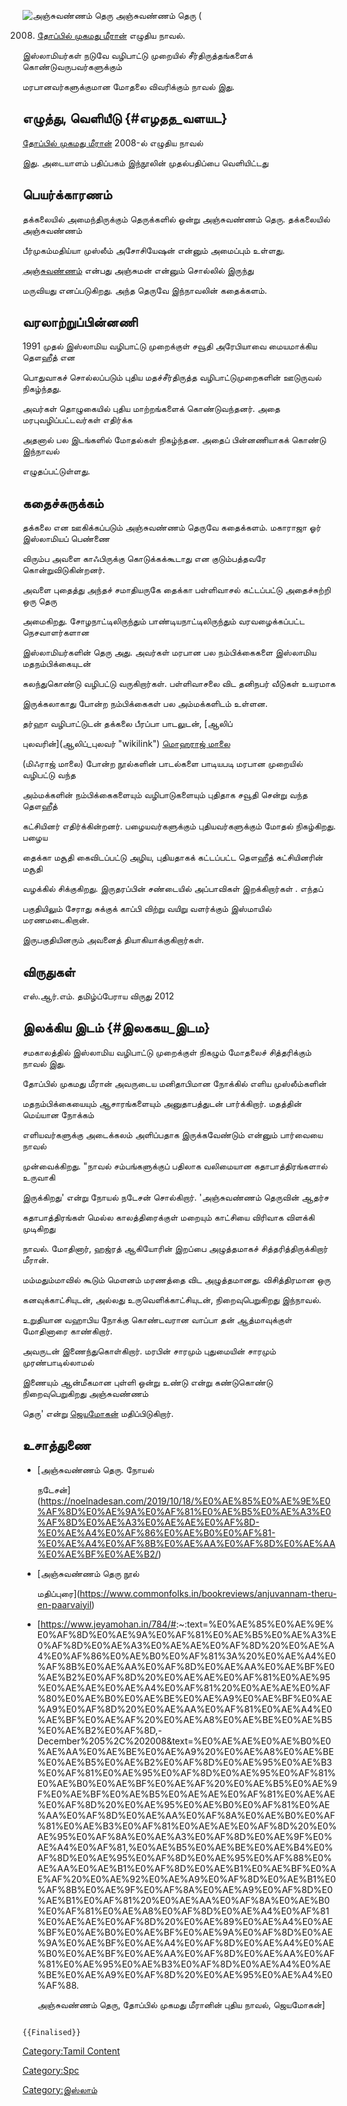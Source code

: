 ![அஞ்சுவண்ணம் தெரு](அஞ்சுவண்ணம்_தெரு.jpg "அஞ்சுவண்ணம் தெரு") அஞ்சுவண்ணம் தெரு (
2008) [தோப்பில் முகமது மீரான்](தோப்பில்_முகமது_மீரான் "wikilink") எழுதிய நாவல்.
இஸ்லாமியர்கள் நடுவே வழிபாட்டு முறையில் சீர்திருத்தங்களைக் கொண்டுவருபவர்களுக்கும்
மரபானவர்களுக்குமான மோதலை விவரிக்கும் நாவல் இது.

## எழுத்து, வெளியீடு {#எழதத_வளயட}

[தோப்பில் முகமது மீரான்](தோப்பில்_முகமது_மீரான் "wikilink") 2008-ல் எழுதிய நாவல்
இது. அடையாளம் பதிப்பகம் இந்நூலின் முதல்பதிப்பை வெளியிட்டது

## பெயர்க்காரணம்

தக்கலையில் அமைந்திருக்கும் தெருக்களில் ஒன்று அஞ்சுவண்ணம் தெரு. தக்கலையில் அஞ்சுவண்ணம்
பீர்முகம்மதிய்யா முஸ்லீம் அசோசியேஷன் என்னும் அமைப்பும் உள்ளது.
[அஞ்சுவண்ணம்](அஞ்சுவண்ணம் "wikilink") என்பது அஞ்சுமன் என்னும் சொல்லில் இருந்து
மருவியது எனப்படுகிறது. அந்த தெருவே இந்நாவலின் கதைக்களம்.

## வரலாற்றுப்பின்னணி

1991 முதல் இஸ்லாமிய வழிபாட்டு முறைக்குள் சவூதி அரேபியாவை மையமாக்கிய தௌஹீத் என
பொதுவாகச் சொல்லப்படும் புதிய மதச்சீர்திருத்த வழிபாட்டுமுறைகளின் ஊடுருவல் நிகழ்ந்தது.
அவர்கள் தொழுகையில் புதிய மாற்றங்களைக் கொண்டுவந்தனர். அதை மரபுவழிப்பட்டவர்கள் எதிர்க்க
அதனால் பல இடங்களில் மோதல்கள் நிகழ்ந்தன. அதைப் பின்னணியாகக் கொண்டு இந்நாவல்
எழுதப்பட்டுள்ளது.

## கதைச்சுருக்கம்

தக்கலை என ஊகிக்கப்படும் அஞ்சுவண்ணம் தெருவே கதைக்களம். மகாராஜா ஓர் இஸ்லாமியப் பெண்ணை
விரும்ப அவளை காஃபிருக்கு கொடுக்கக்கூடாது என குடும்பத்தவரே கொன்றுவிடுகின்றனர்.
அவளை புதைத்து அந்தச் சமாதியருகே தைக்கா பள்ளிவாசல் கட்டப்பட்டு அதைச்சுற்றி ஒரு தெரு
அமைகிறது. சோழநாட்டிலிருந்தும் பாண்டியநாட்டிலிருந்தும் வரவழைக்கப்பட்ட நெசவாளர்களான
இஸ்லாமியர்களின் தெரு அது. அவர்கள் மரபான பல நம்பிக்கைகளை இஸ்லாமிய மதநம்பிக்கையுடன்
கலந்துகொண்டு வழிபட்டு வருகிறார்கள். பள்ளிவாசலை விட தனிநபர் வீடுகள் உயரமாக
இருக்கலாகாது போன்ற நம்பிக்கைகள் பல அம்மக்களிடம் உள்ளன.

தர்ஹா வழிபாட்டுடன் தக்கலை பீரப்பா பாடலுடன், [ஆலிப்
புலவரின்](ஆலிப்_புலவர் "wikilink") [மொஹராஜ் மாலை](மிஃராஜ்_மாலை "wikilink")
(மிஃராஜ் மாலை) போன்ற நூல்களின் பாடல்களை பாடியபடி மரபான முறையில் வழிபட்டு வந்த
அம்மக்களின் நம்பிக்கைகளையும் வழிபாடுகளையும் புதிதாக சவூதி சென்று வந்த தௌஹீத்
கட்சியினர் எதிர்க்கின்றனர். பழையவர்களுக்கும் புதியவர்களுக்கும் மோதல் நிகழ்கிறது. பழைய
தைக்கா மசூதி கைவிடப்பட்டு அழிய, புதியதாகக் கட்டப்பட்ட தௌஹீத் கட்சியினரின் மசூதி
வழக்கில் சிக்குகிறது. இருதரப்பின் சண்டையில் அப்பாவிகள் இறக்கிறார்கள் . எந்தப்
பகுதியிலும் சேராது சுக்குக் காப்பி விற்று வயிறு வளர்க்கும் இஸ்மாயில் மரணமடைகிறான்.
இருபகுதியினரும் அவனைத் தியாகியாக்குகிறார்கள்.

## விருதுகள்

எஸ்.ஆர்.எம். தமிழ்ப்பேராய விருது 2012

## இலக்கிய இடம் {#இலககய_இடம}

சமகாலத்தில் இஸ்லாமிய வழிபாட்டு முறைக்குள் நிகழும் மோதலைச் சித்தரிக்கும் நாவல் இது.
தோப்பில் முகமது மீரான் அவருடைய மனிதாபிமான நோக்கில் எளிய முஸ்லீம்களின்
மதநம்பிக்கையையும் ஆசாரங்களையும் அனுதாபத்துடன் பார்க்கிறார். மதத்தின் மெய்யான நோக்கம்
எளியவர்களுக்கு அடைக்கலம் அளிப்பதாக இருக்கவேண்டும் என்னும் பார்வையை நாவல்
முன்வைக்கிறது. \"நாவல் சம்பங்களுக்குப் பதிலாக வலிமையான கதாபாத்திரங்களால் உருவாகி
இருக்கிறது\' என்று நோயல் நடேசன் சொல்கிறார். \'அஞ்சுவண்ணம் தெருவின் ஆதர்ச
கதாபாத்திரங்கள் மெல்ல காலத்திரைக்குள் மறையும் காட்சியை விரிவாக விளக்கி முடிகிறது
நாவல். மோதினார், ஹஜ்ரத் ஆகியோரின் இறப்பை அழுத்தமாகச் சித்தரித்திருக்கிறார் மீரான்.
மம்மதும்மாவில் கூடும் மௌனம் மரணத்தை விட அழுத்தமானது. விசித்திரமான ஒரு
கனவுக்காட்சியுடன், அல்லது உருவெளிக்காட்சியுடன், நிறைவுபெறுகிறது இந்நாவல்.
உறுதியான வஹாபிய நோக்கு கொண்டவரான வாப்பா தன் ஆத்மாவுக்குள் மோதினாரை காண்கிறார்.
அவருடன் இணைந்துகொள்கிறார். மரபின் சாரமும் புதுமையின் சாரமும் முரண்பாடில்லாமல்
இணையும் ஆன்மீகமான புள்ளி ஒன்று உண்டு என்று கண்டுகொண்டு நிறைவுபெறுகிறது அஞ்சுவண்ணம்
தெரு' என்று [ஜெயமோகன்](ஜெயமோகன் "wikilink") மதிப்பிடுகிறார்.

## உசாத்துணை

-   [அஞ்சுவண்ணம் தெரு. நோயல்
    நடேசன்](https://noelnadesan.com/2019/10/18/%E0%AE%85%E0%AE%9E%E0%AF%8D%E0%AE%9A%E0%AF%81%E0%AE%B5%E0%AE%A3%E0%AF%8D%E0%AE%A3%E0%AE%AE%E0%AF%8D-%E0%AE%A4%E0%AF%86%E0%AE%B0%E0%AF%81-%E0%AE%A4%E0%AF%8B%E0%AE%AA%E0%AF%8D%E0%AE%AA%E0%AE%BF%E0%AE%B2/)
-   [அஞ்சுவண்ணம் தெரு நூல்
    மதிப்புரை](https://www.commonfolks.in/bookreviews/anjuvannam-theru-en-paarvaiyil)
-   \[<https://www.jeyamohan.in/784/#>:\~:text=%E0%AE%85%E0%AE%9E%E0%AF%8D%E0%AE%9A%E0%AF%81%E0%AE%B5%E0%AE%A3%E0%AF%8D%E0%AE%A3%E0%AE%AE%E0%AF%8D%20%E0%AE%A4%E0%AF%86%E0%AE%B0%E0%AF%81%3A%20%E0%AE%A4%E0%AF%8B%E0%AE%AA%E0%AF%8D%E0%AE%AA%E0%AE%BF%E0%AE%B2%E0%AF%8D%20%E0%AE%AE%E0%AF%81%E0%AE%95%E0%AE%AE%E0%AE%A4%E0%AF%81%20%E0%AE%AE%E0%AF%80%E0%AE%B0%E0%AE%BE%E0%AE%A9%E0%AE%BF%E0%AE%A9%E0%AF%8D%20%E0%AE%AA%E0%AF%81%E0%AE%A4%E0%AE%BF%E0%AE%AF%20%E0%AE%A8%E0%AE%BE%E0%AE%B5%E0%AE%B2%E0%AF%8D,-December%205%2C%202008&text=%E0%AE%AE%E0%AE%B0%E0%AE%AA%E0%AE%BE%E0%AE%A9%20%E0%AE%A8%E0%AE%BE%E0%AE%B5%E0%AE%B2%E0%AF%8D%E0%AE%95%E0%AE%B3%E0%AF%81%E0%AE%95%E0%AF%8D%E0%AE%95%E0%AF%81%E0%AE%B0%E0%AE%BF%E0%AE%AF%20%E0%AE%B5%E0%AE%9F%E0%AE%BF%E0%AE%B5%E0%AE%AE%E0%AF%81%E0%AE%AE%E0%AF%8D%20%E0%AE%95%E0%AE%B0%E0%AF%81%E0%AE%AA%E0%AF%8D%E0%AE%AA%E0%AF%8A%E0%AE%B0%E0%AF%81%E0%AE%B3%E0%AF%81%E0%AE%AE%E0%AF%8D%20%E0%AE%95%E0%AF%8A%E0%AE%A3%E0%AF%8D%E0%AE%9F%E0%AE%A4%E0%AF%81,%E0%AE%B5%E0%AE%BE%E0%AE%B4%E0%AF%8D%E0%AE%95%E0%AF%8D%E0%AE%95%E0%AF%88%E0%AE%AA%E0%AE%B1%E0%AF%8D%E0%AE%B1%E0%AE%BF%E0%AE%AF%20%E0%AE%92%E0%AE%A9%E0%AF%8D%E0%AE%B1%E0%AF%8B%E0%AE%9F%E0%AF%8A%E0%AE%A9%E0%AF%8D%E0%AE%B1%E0%AF%81%20%E0%AE%AA%E0%AF%8A%E0%AE%B0%E0%AF%81%E0%AE%A8%E0%AF%8D%E0%AE%A4%E0%AF%81%E0%AE%AE%E0%AF%8D%20%E0%AE%89%E0%AE%A4%E0%AE%BF%E0%AE%B0%E0%AE%BF%E0%AE%9A%E0%AF%8D%E0%AE%9A%E0%AE%BF%E0%AE%A4%E0%AF%8D%E0%AE%A4%E0%AE%B0%E0%AE%BF%E0%AE%AA%E0%AF%8D%E0%AE%AA%E0%AF%81%E0%AE%95%E0%AE%B3%E0%AF%8D%E0%AE%A4%E0%AE%BE%E0%AE%A9%E0%AF%8D%20%E0%AE%95%E0%AE%A4%E0%AF%88.
    அஞ்சுவண்ணம் தெரு, தோப்பில் முகமது மீரானின் புதிய நாவல், ஜெயமோகன்\]

```{=mediawiki}
{{Finalised}}
```
[Category:Tamil Content](Category:Tamil_Content "wikilink")
[Category:Spc](Category:Spc "wikilink")
[Category:இஸ்லாம்](Category:இஸ்லாம் "wikilink")
